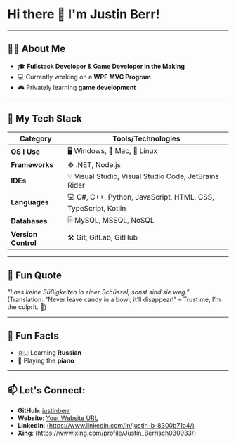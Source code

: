 # Hi there 👋 I'm Justin Berr!

---

## 🙋‍♂️ About Me

- 🎓 **Fullstack Developer & Game Developer in the Making**
- 💻 Currently working on a **WPF MVC Program**
- 🎮 Privately learning **game development**

---

## 🚀 My Tech Stack

| **Category**          | **Tools/Technologies**                                      |
|------------------------|------------------------------------------------------------|
| **OS I Use**          | 🖥 Windows, 🍎 Mac, 🐧 Linux                                 |
| **Frameworks**        | ⚙️ .NET, Node.js                                            |
| **IDEs**              | 💡 Visual Studio, Visual Studio Code, JetBrains Rider       |
| **Languages**         | 💻 C#, C++, Python, JavaScript, HTML, CSS, TypeScript, Kotlin|
| **Databases**         | 🗄 MySQL, MSSQL, NoSQL                                      |
| **Version Control**   | 🛠 Git, GitLab, GitHub                                      |

---

## 🌟 Fun Quote

_"Lass keine Süßigkeiten in einer Schüssel, sonst sind sie weg."_  
(Translation: "Never leave candy in a bowl; it’ll disappear!" – Trust me, I’m the culprit. 🍭)

---

## 🎵 Fun Facts

- 🇷🇺 Learning **Russian**
- 🎹 Playing the **piano**

---

## 📫 Let's Connect:

- **GitHub**: [justinberr](#)
- **Website**: [Your Website URL](#)
- **LinkedIn**: [(https://www.linkedin.com/in/justin-b-8300b71a4/)](#)
- **Xing**: [(https://www.xing.com/profile/Justin_Berrisch030933/)](#)
